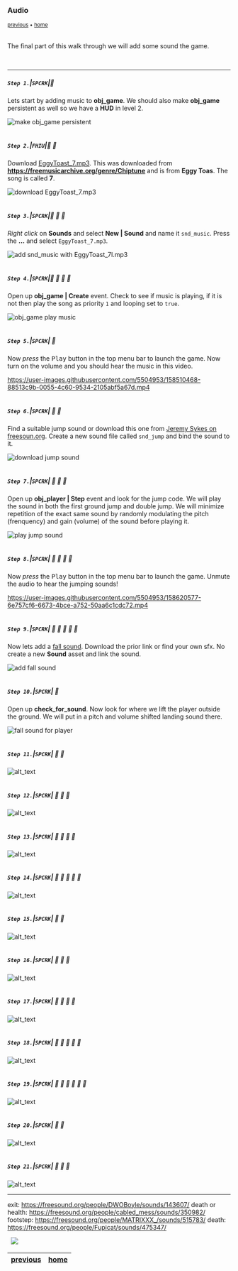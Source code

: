 <img src="https://via.placeholder.com/1000x4/45D7CA/45D7CA" alt="drawing" height="4px"/>

### Audio

<sub>[previous](../rooms/README.md#user-content-change-rooms) • [home](../README.md#user-content-gms2-top-down-shooter)</sub>

<img src="https://via.placeholder.com/1000x4/45D7CA/45D7CA" alt="drawing" height="4px"/>

The final part of this walk through we will add some sound the game.

<br>

---


##### `Step 1.`\|`SPCRK`|:small_blue_diamond:

Lets start by adding music to **obj_game**.  We should also make **obj_game** persistent as well so we have a **HUD** in level 2.

![make obj_game persistent](images/persistent.png)

<img src="https://via.placeholder.com/500x2/45D7CA/45D7CA" alt="drawing" height="2px" alt = ""/>

##### `Step 2.`\|`FHIU`|:small_blue_diamond: :small_blue_diamond: 

Download [EggyToast_7.mp3](images/EggyToast_7.mp3).  This was downloaded from **https://freemusicarchive.org/genre/Chiptune** and is from **Eggy Toas**.  The song is called **7**.

![download EggyToast_7.mp3](images/eggyMusic.png)

<img src="https://via.placeholder.com/500x2/45D7CA/45D7CA" alt="drawing" height="2px" alt = ""/>

##### `Step 3.`\|`SPCRK`|:small_blue_diamond: :small_blue_diamond: :small_blue_diamond:

*Right click* on **Sounds** and select **New | Sound** and name it `snd_music`.  Press the **...** and select `EggyToast_7.mp3`.

![add snd_music with EggyToast_7l.mp3](images/getSndMusic.png)

<img src="https://via.placeholder.com/500x2/45D7CA/45D7CA" alt="drawing" height="2px" alt = ""/>

##### `Step 4.`\|`SPCRK`|:small_blue_diamond: :small_blue_diamond: :small_blue_diamond: :small_blue_diamond:

Open up **obj_game | Create** event.  Check to see if music is playing, if it is not then play the song as priority `1` and looping set to `true`.

![obj_game play music](images/objGameCreateMusic.png)

<img src="https://via.placeholder.com/500x2/45D7CA/45D7CA" alt="drawing" height="2px" alt = ""/>

##### `Step 5.`\|`SPCRK`| :small_orange_diamond:

Now *press* the <kbd>Play</kbd> button in the top menu bar to launch the game. Now turn on the volume and you should hear the music in this video.

https://user-images.githubusercontent.com/5504953/158510468-88513c9b-0055-4c60-9534-2105abf5a67d.mp4

<img src="https://via.placeholder.com/500x2/45D7CA/45D7CA" alt="drawing" height="2px" alt = ""/>

##### `Step 6.`\|`SPCRK`| :small_orange_diamond: :small_blue_diamond:

Find a suitable jump sound or download this one from [Jeremy Sykes on freesoun.org](https://freesound.org/people/jeremysykes/sounds/344500/).  Create a new sound file called `snd_jump` and bind the sound to it.

![download jump sound](images/sndJump.png)

<img src="https://via.placeholder.com/500x2/45D7CA/45D7CA" alt="drawing" height="2px" alt = ""/>

##### `Step 7.`\|`SPCRK`| :small_orange_diamond: :small_blue_diamond: :small_blue_diamond:

Open up **obj_player | Step** event and look for the jump code.  We will play the sound in both the first ground jump and double jump.  We will minimize repetition of the exact same sound by randomly modulating the pitch (frenquency) and gain (volume) of the sound before playing it.

![play jump sound](images/objJumpAdd.png)

<img src="https://via.placeholder.com/500x2/45D7CA/45D7CA" alt="drawing" height="2px" alt = ""/>

##### `Step 8.`\|`SPCRK`| :small_orange_diamond: :small_blue_diamond: :small_blue_diamond: :small_blue_diamond:

Now *press* the <kbd>Play</kbd> button in the top menu bar to launch the game. Unmute the audio to hear the jumping sounds!

https://user-images.githubusercontent.com/5504953/158620577-6e757cf6-6673-4bce-a752-50aa6c1cdc72.mp4

<img src="https://via.placeholder.com/500x2/45D7CA/45D7CA" alt="drawing" height="2px" alt = ""/>

##### `Step 9.`\|`SPCRK`| :small_orange_diamond: :small_blue_diamond: :small_blue_diamond: :small_blue_diamond: :small_blue_diamond:

Now lets add a [fall sound](https://freesound.org/people/broumbroum/sounds/50543/).  Download the prior link or find your own sfx.  No create a new **Sound** asset and link the sound.

![add fall sound](images/sndFall.png)

<img src="https://via.placeholder.com/500x2/45D7CA/45D7CA" alt="drawing" height="2px" alt = ""/>

##### `Step 10.`\|`SPCRK`| :large_blue_diamond:

Open up **check_for_sound**.  Now look for where we lift the player outside the ground.  We will put in a pitch and volume shifted landing sound there.

![fall sound for player](images/checkForSound.png)

<img src="https://via.placeholder.com/500x2/45D7CA/45D7CA" alt="drawing" height="2px" alt = ""/>

##### `Step 11.`\|`SPCRK`| :large_blue_diamond: :small_blue_diamond: 

![alt_text](images/.png)

<img src="https://via.placeholder.com/500x2/45D7CA/45D7CA" alt="drawing" height="2px" alt = ""/>


##### `Step 12.`\|`SPCRK`| :large_blue_diamond: :small_blue_diamond: :small_blue_diamond: 

![alt_text](images/.png)

<img src="https://via.placeholder.com/500x2/45D7CA/45D7CA" alt="drawing" height="2px" alt = ""/>

##### `Step 13.`\|`SPCRK`| :large_blue_diamond: :small_blue_diamond: :small_blue_diamond:  :small_blue_diamond: 

![alt_text](images/.png)

<img src="https://via.placeholder.com/500x2/45D7CA/45D7CA" alt="drawing" height="2px" alt = ""/>

##### `Step 14.`\|`SPCRK`| :large_blue_diamond: :small_blue_diamond: :small_blue_diamond: :small_blue_diamond:  :small_blue_diamond: 

![alt_text](images/.png)

<img src="https://via.placeholder.com/500x2/45D7CA/45D7CA" alt="drawing" height="2px" alt = ""/>

##### `Step 15.`\|`SPCRK`| :large_blue_diamond: :small_orange_diamond: 

![alt_text](images/.png)

<img src="https://via.placeholder.com/500x2/45D7CA/45D7CA" alt="drawing" height="2px" alt = ""/>

##### `Step 16.`\|`SPCRK`| :large_blue_diamond: :small_orange_diamond:   :small_blue_diamond: 

![alt_text](images/.png)

<img src="https://via.placeholder.com/500x2/45D7CA/45D7CA" alt="drawing" height="2px" alt = ""/>

##### `Step 17.`\|`SPCRK`| :large_blue_diamond: :small_orange_diamond: :small_blue_diamond: :small_blue_diamond:

![alt_text](images/.png)

<img src="https://via.placeholder.com/500x2/45D7CA/45D7CA" alt="drawing" height="2px" alt = ""/>

##### `Step 18.`\|`SPCRK`| :large_blue_diamond: :small_orange_diamond: :small_blue_diamond: :small_blue_diamond: :small_blue_diamond:

![alt_text](images/.png)

<img src="https://via.placeholder.com/500x2/45D7CA/45D7CA" alt="drawing" height="2px" alt = ""/>

##### `Step 19.`\|`SPCRK`| :large_blue_diamond: :small_orange_diamond: :small_blue_diamond: :small_blue_diamond: :small_blue_diamond: :small_blue_diamond:

![alt_text](images/.png)

<img src="https://via.placeholder.com/500x2/45D7CA/45D7CA" alt="drawing" height="2px" alt = ""/>

##### `Step 20.`\|`SPCRK`| :large_blue_diamond: :large_blue_diamond:

![alt_text](images/.png)

<img src="https://via.placeholder.com/500x2/45D7CA/45D7CA" alt="drawing" height="2px" alt = ""/>

##### `Step 21.`\|`SPCRK`| :large_blue_diamond: :large_blue_diamond: :small_blue_diamond:

![alt_text](images/.png)

___

exit: https://freesound.org/people/DWOBoyle/sounds/143607/
death or health: https://freesound.org/people/cabled_mess/sounds/350982/
footstep: https://freesound.org/people/MATRIXXX_/sounds/515783/
death: https://freesound.org/people/Fupicat/sounds/475347/



<img src="https://via.placeholder.com/1000x4/dba81a/dba81a" alt="drawing" height="4px" alt = ""/>

<img src="https://via.placeholder.com/1000x100/45D7CA/000000/?text=Next Up - ADD NEXT PAGE">

<img src="https://via.placeholder.com/1000x4/dba81a/dba81a" alt="drawing" height="4px" alt = ""/>

| [previous](../rooms/README.md#user-content-change-rooms)| [home](../README.md#user-content-gms2-top-down-shooter) |
|---|---|
